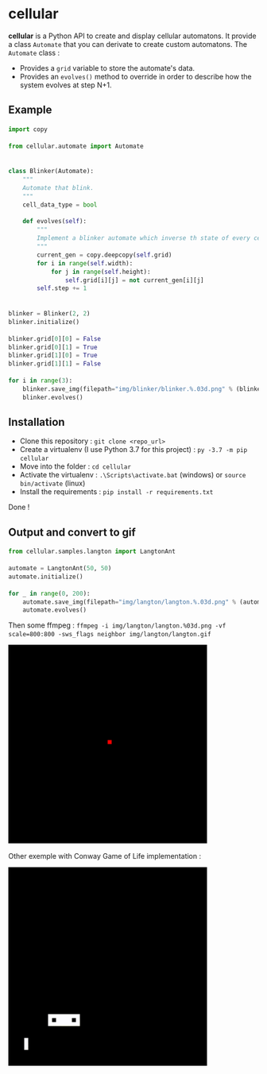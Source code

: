 
# cellular

**cellular** is a Python API to create and display cellular automatons.
It provide a class `Automate` that you can derivate to create custom automatons.
The `Automate` class :
* Provides a `grid` variable to store the automate's data.
* Provides an `evolves()` method to override in order to describe how the system evolves at step N+1.

## Example

```python
import copy

from cellular.automate import Automate


class Blinker(Automate):
    """
    Automate that blink.
    """
    cell_data_type = bool

    def evolves(self):
        """
        Implement a blinker automate which inverse th state of every cell at each evolution.
        """
        current_gen = copy.deepcopy(self.grid)
        for i in range(self.width):
            for j in range(self.height):
                self.grid[i][j] = not current_gen[i][j]
        self.step += 1


blinker = Blinker(2, 2)
blinker.initialize()

blinker.grid[0][0] = False
blinker.grid[0][1] = True
blinker.grid[1][0] = True
blinker.grid[1][1] = False

for i in range(3):
    blinker.save_img(filepath="img/blinker/blinker.%.03d.png" % (blinker.step))
    blinker.evolves()
```


## Installation

* Clone this repository : `git clone <repo_url>`
* Create a virtualenv (I use Python 3.7 for this project) : `py -3.7 -m pip cellular`
* Move into the folder : `cd cellular`
* Activate the virtualenv : `.\Scripts\activate.bat` (windows) or `source bin/activate` (linux)
* Install the requirements : `pip install -r requirements.txt`

Done !


## Output and convert to gif

```python
from cellular.samples.langton import LangtonAnt

automate = LangtonAnt(50, 50)
automate.initialize()

for _ in range(0, 200):
    automate.save_img(filepath="img/langton/langton.%.03d.png" % (automate.step))
    automate.evolves()
```

Then some ffmpeg : `ffmpeg -i img/langton/langton.%03d.png -vf scale=800:800 -sws_flags neighbor img/langton/langton.gif`

![alt text](https://github.com/BastienLaby/cellular/blob/master/langton.gif "Langton simulation")

Other exemple with Conway Game of Life implementation :

![alt text](https://github.com/BastienLaby/cellular/blob/master/conway.gif "Conway Game Of Life simulation")
